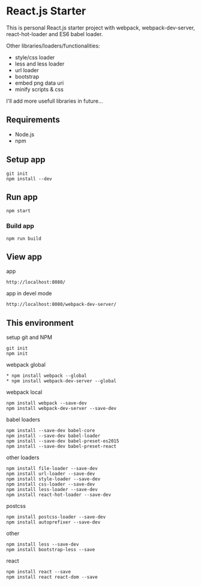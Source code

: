# React.js Starter

This is personal React.js starter project with webpack, webpack-dev-server, react-hot-loader and ES6 babel loader.

Other libraries/loaders/functionalities:
- style/css loader
- less and less loader
- url loader
- bootstrap
- embed png data uri
- minify scripts & css

I'll add more usefull libraries in future...

## Requirements

- Node.js
- npm

## Setup app

```
git init
npm install --dev
```

## Run app
```
npm start
```

### Build app

```
npm run build
```

## View app
app
```
http://localhost:8080/
```
app in devel mode
```
http://localhost:8080/webpack-dev-server/
```

## This environment

setup git and NPM
```
git init
npm init
```

webpack global
```
* npm install webpack --global
* npm install webpack-dev-server --global
```

webpack local
```
npm install webpack --save-dev
npm install webpack-dev-server --save-dev
```

babel loaders
```
npm install --save-dev babel-core
npm install --save-dev babel-loader
npm install --save-dev babel-preset-es2015
npm install --save-dev babel-preset-react
```

other loaders
```
npm install file-loader --save-dev
npm install url-loader --save-dev
npm install style-loader --save-dev
npm install css-loader --save-dev
npm install less-loader --save-dev
npm install react-hot-loader --save-dev
```

postcss
```
npm install postcss-loader --save-dev
npm install autoprefixer --save-dev
```

other
```
npm install less --save-dev
npm install bootstrap-less --save
```

react
```
npm install react --save
npm install react react-dom --save
```